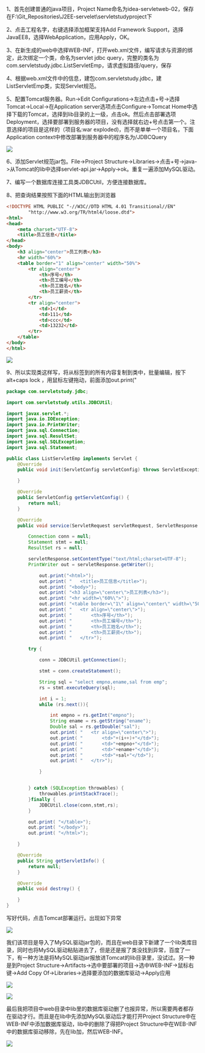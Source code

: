1、首先创建普通的java项目，Project Name命名为idea-servletweb-02，保存在F:\Git_Repositories\J2EE-servelet\servletstudyproject下

2、点击工程名字，右键选择添加框架支持Add Framework Support，选择JavaEE8，选择WebApplication，应用Apply，OK。

3、在新生成的web中选择WEB-INF，打开web.xml文件，编写请求与资源的绑定，此次绑定一个类，命名为servlet jdbc query，完整的类名为com.servletstudy.jdbc.ListServletEmp，请求虚拟路径/query，保存

4、根据web.xml文件中的信息，建包com.servletstudy.jdbc，建ListServletEmp类，实现Servlet规范。

5、配置Tomcat服务器。Run->Edit Configurations->左边点击+号->选择Tomcat->Local->在Application server选项点击Configure->Tomcat Home中选择下载的Tomcat，选择到lib目录的上一级，点击ok。然后点击部署选项Deployment，选择要部署到服务器的项目，没有选择就右边+号点击第一个。注意选择的项目是这样的（项目名:war exploded)，而不是单单一个项目名，下面Application context中修改部署到服务器中的程序名为/JDBCQuery

![](F:\Git_Repositories\J2EE-servelet\截图\idea创建web项目\28.png)

6、添加Servlet规范jar包。File->Project Structure->Libraries->点击+号->java->从Tomcat的lib中选择servlet-api.jar->Apply->ok。重复一遍添加MySQL驱动。

7、编写一个数据库连接工具类JDBCUtil，方便连接数据库。

8、把查询结果按照下面的HTML输出到浏览器

```html
<!DOCTYPE HTML PUBLIC "-//W3C//DTD HTML 4.01 Transitional//EN"
        "http://www.w3.org/TR/html4/loose.dtd">
<html>
<head>
    <meta charset="UTF-8">
    <title>员工信息</title>
</head>
<body>
    <h3 align="center">员工列表</h3>
    <hr width="60%">
    <table border="1" align="center" width="50%">
        <tr align="center">
            <th>序号</th>
            <th>员工编号</th>
            <th>员工姓名</th>
            <th>员工薪资</th>
        </tr>
        <tr align="center">
            <td>1</td>
            <td>111</td>
            <td>ccc</td>
            <td>13232</td>
        </tr>
    </table>
</body>
</html>
```

![](F:\Git_Repositories\J2EE-servelet\截图\idea创建web项目\29.png)

9、所以实现类这样写，将从标签<html>到</html>的所有内容复制到类中，批量编辑，按下 alt+caps lock ，用鼠标左键拖动，前面添加out.print("

```java
package com.servletstudy.jdbc;

import com.servletstudy.utils.JDBCUtil;

import javax.servlet.*;
import java.io.IOException;
import java.io.PrintWriter;
import java.sql.Connection;
import java.sql.ResultSet;
import java.sql.SQLException;
import java.sql.Statement;

public class ListServletEmp implements Servlet {
    @Override
    public void init(ServletConfig servletConfig) throws ServletException {

    }

    @Override
    public ServletConfig getServletConfig() {
        return null;
    }

    @Override
    public void service(ServletRequest servletRequest, ServletResponse servletResponse) throws ServletException, IOException {

        Connection conn = null;
        Statement stmt = null;
        ResultSet rs = null;

        servletResponse.setContentType("text/html;charset=UTF-8");
        PrintWriter out = servletResponse.getWriter();

            out.print("<html>");
            out.print( "   <title>员工信息</title>");
            out.print( "<body>");
            out.print( "<h3 align=\"center\">员工列表</h3>");
            out.print( "<hr width=\"60%\">");
            out.print( "<table border=\"1\" align=\"center\" width=\"50%\">");
            out.print( "   <tr align=\"center\">");
            out.print( "       <th>序号</th>");
            out.print( "       <th>员工编号</th>");
            out.print( "       <th>员工姓名</th>");
            out.print( "       <th>员工薪资</th>");
            out.print( "   </tr>");

        try {

            conn = JDBCUtil.getConnection();

            stmt = conn.createStatement();

            String sql = "select empno,ename,sal from emp";
            rs = stmt.executeQuery(sql);

            int i = 1;
            while (rs.next()){

                int empno = rs.getInt("empno");
                String ename = rs.getString("ename");
                Double sal = rs.getDouble("sal");
                out.print( "   <tr align=\"center\">");
                out.print( "       <td>"+(i++)+"</td>");
                out.print( "       <td>"+empno+"</td>");
                out.print( "       <td>"+ename+"</td>");
                out.print( "       <td>"+sal+"</td>");
                out.print( "   </tr>");

            }


        } catch (SQLException throwables) {
            throwables.printStackTrace();
        }finally {
            JDBCUtil.close(conn,stmt,rs);
        }

        out.print( "</table>");
        out.print( "</body>");
        out.print( "</html>");

    }

    @Override
    public String getServletInfo() {
        return null;
    }

    @Override
    public void destroy() {

    }
}
```

写好代码，点击Tomcat部署运行。出现如下异常

![](F:\Git_Repositories\J2EE-servelet\截图\idea创建web项目\30.png)

我们该项目是导入了MySQL驱动jar包的，而且在web目录下新建了一个lib类库目录，同时也将MySQL驱动粘贴进去了，但是还是报了类没找到异常，百度了一下，有一种方法是将MySQL驱动jar报放进Tomcat的lib目录里，没试过。另一种是到Project Structure->Artifacts->选中要部署的项目->选中WEB-INF->鼠标右键->Add Copy Of->Libraries->选择要添加的数据库驱动->Apply应用

![](F:\Git_Repositories\J2EE-servelet\截图\idea创建web项目\31.png)

![](F:\Git_Repositories\J2EE-servelet\截图\idea创建web项目\32.png)

最后我把项目中web目录中lib里的数据库驱动删了也报异常，所以需要两者都存在驱动才行。而且是在lib中先添加MySQL驱动后才能打开Project Structure中在WEB-INF中添加数据库驱动，lib中的删除了得把Project Structure中在WEB-INF中的数据库驱动移除，先在lib加，然后WEB-INF。

![](F:\Git_Repositories\J2EE-servelet\截图\idea创建web项目\33.png)